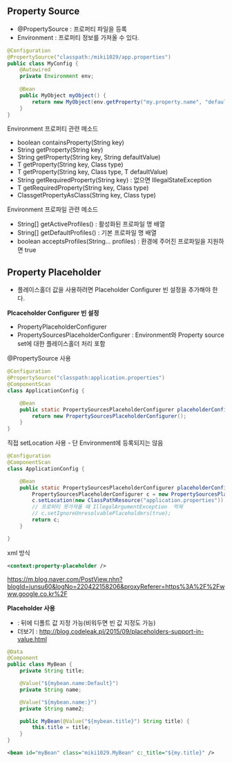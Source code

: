 ## Property Source

* @PropertySource : 프로퍼티 파일을 등록
* Environment : 프로퍼티 정보를 가져올 수 있다.

```java
@Configuration
@PropertySource("classpath:/miki1029/app.properties")
public class MyConfig {
	@Autowired
	private Environment env;
	
	@Bean
	public MyObject myObject() {
		return new MyObject(env.getProperty("my.property.name", "default value"));
	}
}
```

Environment 프로퍼티 관련 메소드

* boolean containsProperty(String key)
* String getProperty(String key)
* String getProperty(String key, String defaultValue)
* T getProperty(String key, Class<T> type)
* T getProperty(String key, Class<T> type, T defaultValue)
* String getRequiredProperty(String key) : 없으면 IllegalStateException
* T getRequiredProperty(String key, Class<T> type)
* Class<T>getPropertyAsClass(String key, Class<T> type)

Environment 프로파일 관련 메소드

* String[] getActiveProfiles() : 활성화된 프로파일 명 배열
* String[] getDefaultProfiles() : 기본 프로파일 명 배열
* boolean acceptsProfiles(String... profiles) : 환경에 주어진 프로파일을 지원하면 true

## Property Placeholder

* 플레이스홀더 값을 사용하려면 Placeholder Configurer 빈 설정을 추가해야 한다.

**Plcaceholder Configurer 빈 설정**

* PropertyPlaceholderConfigurer
* PropertySourcesPlaceholderConfigurer : Environment와 Property source set에 대한 플레이스홀더 처리 포함

@PropertySource 사용

```java
@Configuration
@PropertySource("classpath:application.properties")
@ComponentScan
class ApplicationConfig {

    @Bean
    public static PropertySourcesPlaceholderConfigurer placeholderConfigurer() {
        return new PropertySourcesPlaceholderConfigurer();
    }
}
```

직접 setLocation 사용 - 단 Environment에 등록되지는 않음

```java
@Configuration
@ComponentScan
class ApplicationConfig {

    @Bean
    public static PropertySourcesPlaceholderConfigurer placeholderConfigurer() {
        PropertySourcesPlaceholderConfigurer c = new PropertySourcesPlaceholderConfigurer();
        c.setLocation(new ClassPathResource("application.properties"));
        // 프로퍼티 못가져올 때 IllegalArgumentException  억제
        // c.setIgnoreUnresolvablePlaceholders(true);
        return c;
    }

}
```

xml 방식

```xml
<context:property-placeholder />
```

<https://m.blog.naver.com/PostView.nhn?blogId=junsu60&logNo=220422158206&proxyReferer=https%3A%2F%2Fwww.google.co.kr%2F>

**Placeholder  사용**

* : 뒤에 디폴트 값 지정 가능(비워두면 빈 값 지정도 가능)
* 더보기 : <http://blog.codeleak.pl/2015/09/placeholders-support-in-value.html>

```java
@Data
@Component
public class MyBean {
    private String title;

    @Value("${mybean.name:Default}")
    private String name;

    @Value("${mybean.name:}")
    private String name2;

    public MyBean(@Value("${mybean.title}") String title) {
        this.title = title;
    }
}
```

```xml
<bean id="myBean" class="miki1029.MyBean" c:_title="${my.title}" />
```
